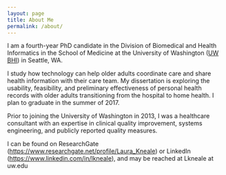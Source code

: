 ```yaml
---
layout: page
title: About Me
permalink: /about/
---
```


I am a fourth-year PhD candidate in the Division of Biomedical and Health Informatics in the School of Medicine at the University of Washington ([UW BHI](https://www.bhi.washington.edu/)) in Seattle, WA.

I study how technology can help older adults coordinate care and share health information with their care team. My dissertation is exploring the usability, feasibility, and preliminary effectiveness of personal health records with older adults transitioning from the hospital to home health. I plan to graduate in the summer of 2017.

 Prior to joining the University of Washington in 2013, I was a healthcare consultant with an expertise in clinical quality improvement, systems engineering, and publicly reported quality measures.

I can be found on ResearchGate (https://www.researchgate.net/profile/Laura_Kneale) or LinkedIn (https://www.linkedin.com/in/lkneale), and may be reached at Lkneale at uw.edu
